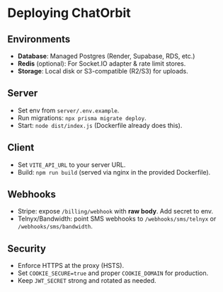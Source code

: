 # Deploying ChatOrbit

## Environments
- **Database**: Managed Postgres (Render, Supabase, RDS, etc.)
- **Redis** (optional): For Socket.IO adapter & rate limit stores.
- **Storage**: Local disk or S3-compatible (R2/S3) for uploads.

## Server
- Set env from `server/.env.example`.
- Run migrations: `npx prisma migrate deploy`.
- Start: `node dist/index.js` (Dockerfile already does this).

## Client
- Set `VITE_API_URL` to your server URL.
- Build: `npm run build` (served via nginx in the provided Dockerfile).

## Webhooks
- Stripe: expose `/billing/webhook` with **raw body**. Add secret to env.
- Telnyx/Bandwidth: point SMS webhooks to `/webhooks/sms/telnyx` or `/webhooks/sms/bandwidth`.

## Security
- Enforce HTTPS at the proxy (HSTS).
- Set `COOKIE_SECURE=true` and proper `COOKIE_DOMAIN` for production.
- Keep `JWT_SECRET` strong and rotated as needed.
